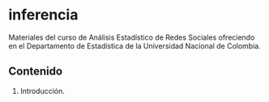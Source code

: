 # inferencia

Materiales del curso de Análisis Estadístico de Redes Sociales ofreciendo en el Departamento de Estadística de la Universidad Nacional de Colombia.

## Contenido

1. Introducción.
